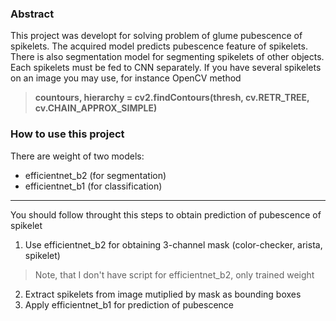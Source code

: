 ### Abstract
This project was developt for solving problem of glume pubescence of spikelets. The acquired model predicts pubescence feature of spikelets.
There is also segmentation model for segmenting spikelets of other objects. Each spikelets must be fed to CNN separately.
If you have several spikelets on an image you may use, for instance OpenCV method

> **countours, hierarchy = cv2.findContours(thresh, cv.RETR_TREE, cv.CHAIN_APPROX_SIMPLE)**

### How to use this project
There are weight of two models:
  - efficientnet_b2 (for segmentation)
  - efficientnet_b1 (for classification)

---

You should follow throught this steps to obtain prediction of pubescence of spikelet

1) Use efficientnet_b2 for obtaining 3-channel mask (color-checker, arista, spikelet)
> Note, that I don't have script for efficientnet_b2, only trained weight
2) Extract spikelets from image mutiplied by mask as bounding boxes
3) Apply efficientnet_b1 for prediction of pubescence
